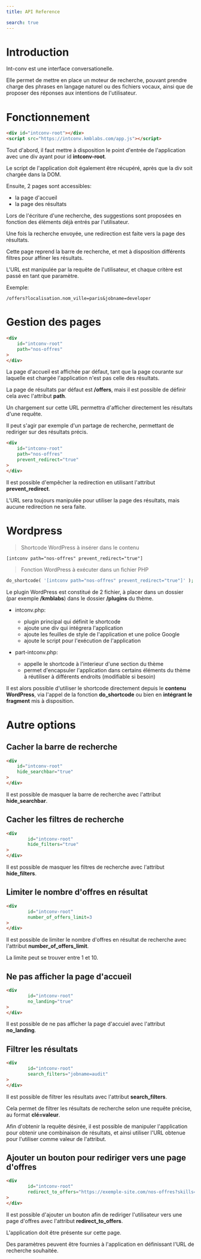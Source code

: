 ```yaml
---
title: API Reference

search: true
---
```


# Introduction

Int-conv est une interface conversationelle.

Elle permet de mettre en place un moteur de recherche, pouvant prendre charge des phrases en langage naturel ou des fichiers vocaux, ainsi que de proposer des réponses aux intentions de l'utilisateur.

# Fonctionnement

```html
<div id="intconv-root"></div>
<script src="https://intconv.kmblabs.com/app.js"></script>
```

Tout d'abord, il faut mettre à disposition le point d'entrée de l'application avec une div ayant pour id **intconv-root**.

Le script de l'application doit également être récupéré, après que la div soit chargée dans la DOM.

Ensuite, 2 pages sont accessibles:

- la page d'accueil
- la page des résultats

Lors de l'écriture d'une recherche, des suggestions sont proposées en fonction des éléments déjà entrés par l'utilisateur.

Une fois la recherche envoyée, une redirection est faite vers la page des résultats.

Cette page reprend la barre de recherche, et met à disposition différents filtres pour affiner les résultats.

L'URL est manipulée par la requête de l'utilisateur, et chaque critère est passé en tant que paramètre.

Exemple:

`/offers?localisation.nom_ville=paris&jobname=developer`

# Gestion des pages

```html
<div
	id="intconv-root"
	path="nos-offres"
>
</div>
```

La page d'accueil est affichée par défaut, tant que la page courante sur laquelle est chargée l'application n'est pas celle des résultats.

La page de résultats par défaut est **/offers**, mais il est possible de définir cela avec l'attribut **path**.

Un chargement sur cette URL permettra d'afficher directement les résultats d'une requête.

Il peut s'agir par exemple d'un partage de recherche, permettant de rediriger sur des résultats précis.

```html
<div
	id="intconv-root"
	path="nos-offres"
	prevent_redirect="true"
>
</div>
```

Il est possible d'empêcher la redirection en utilisant l'attribut **prevent_redirect**.

L'URL sera toujours manipulée pour utiliser la page des résultats, mais aucune redirection ne sera faite.

# Wordpress

> Shortcode WordPress à insérer dans le contenu

```
[intconv path="nos-offres" prevent_redirect="true"]
```

> Fonction WordPress à exécuter dans un fichier PHP

```php
do_shortcode( '[intconv path="nos-offres" prevent_redirect="true"]' );
```

Le plugin WordPress est constitué de 2 fichier, à placer dans un dossier (par exemple **/kmblabs**) dans le dossier **/plugins** du thème.

- intconv.php:
	- plugin principal qui définit le shortcode
	- ajoute une div qui intégrera l'application
	- ajoute les feuilles de style de l'application et une police Google
	- ajoute le script pour l'exécution de l'application

- part-intconv.php:
	- appelle le shortcode à l'interieur d'une section du thème
	- permet d'encapsuler l'application dans certains éléments du thème à réutiliser à différents endroits (modifiable si besoin)

Il est alors possible d'utiliser le shortcode directement depuis le **contenu WordPress**, via l'appel de la fonction **do_shortcode** ou bien en **intégrant le fragment** mis à disposition.

# Autre options

## Cacher la barre de recherche

```html
<div
	id="intconv-root"
	hide_searchbar="true"
>
</div>
```

Il est possible de masquer la barre de recherche avec l'attribut **hide_searchbar**.

## Cacher les filtres de recherche

```html
<div
		id="intconv-root"
		hide_filters="true"
>
</div>
```

Il est possible de masquer les filtres de recherche avec l'attribut **hide_filters**.

## Limiter le nombre d'offres en résultat

```html
<div
		id="intconv-root"
		number_of_offers_limit=3
>
</div>
```

Il est possible de limiter le nombre d'offres en résultat de recherche avec l'attribut **number_of_offers_limit**.

La limite peut se trouver entre 1 et 10.

## Ne pas afficher la page d'accueil

```html
<div
		id="intconv-root"
		no_landing="true"
>
</div>
```

Il est possible de ne pas afficher la page d'accuiel avec l'attribut **no_landing**.

## Filtrer les résultats

```html
<div
		id="intconv-root"
		search_filters="jobname=audit"
>
</div>
```

Il est possible de filtrer les résultats avec l'attribut **search_filters**.

Cela permet de filtrer les résultats de recherche selon une requête précise, au format **clé=valeur**.

Afin d'obtenir la requête désirée, il est possible de manipuler l'application pour obtenir une combinaison de résultats, et ainsi utiliser l'URL obtenue pour l'utiliser comme valeur de l'attribut.

## Ajouter un bouton pour rediriger vers une page d'offres

```html
<div
		id="intconv-root"
		redirect_to_offers="https://exemple-site.com/nos-offres?skills=audit"
>
</div>
```

Il est possible d'ajouter un bouton afin de rediriger l'utilisateur vers une page d'offres avec l'attribut **redirect_to_offers**.

L'application doit être présente sur cette page.

Des paramètres peuvent être fournies à l'application en définissant l'URL de recherche souhaitée.